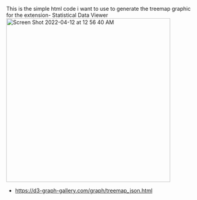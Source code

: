 This is the simple html code i want to use to generate the treemap graphic for the extension- Statistical Data Viewer 
<img width="435" alt="Screen Shot 2022-04-12 at 12 56 40 AM" src="https://user-images.githubusercontent.com/30084404/163505543-5e29fe6d-94b2-42d4-b8a8-e68547f12a44.png">
- https://d3-graph-gallery.com/graph/treemap_json.html


